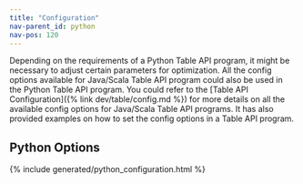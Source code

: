 ```yaml
---
title: "Configuration"
nav-parent_id: python
nav-pos: 120
---
```

<!--
Licensed to the Apache Software Foundation (ASF) under one
or more contributor license agreements.  See the NOTICE file
distributed with this work for additional information
regarding copyright ownership.  The ASF licenses this file
to you under the Apache License, Version 2.0 (the
"License"); you may not use this file except in compliance
with the License.  You may obtain a copy of the License at

  http://www.apache.org/licenses/LICENSE-2.0

Unless required by applicable law or agreed to in writing,
software distributed under the License is distributed on an
"AS IS" BASIS, WITHOUT WARRANTIES OR CONDITIONS OF ANY
KIND, either express or implied.  See the License for the
specific language governing permissions and limitations
under the License.
-->

Depending on the requirements of a Python Table API program, it might be necessary to adjust certain parameters for optimization.
All the config options available for Java/Scala Table API program could also be used in the Python Table API program.
You could refer to the [Table API Configuration]({% link dev/table/config.md %}) for more details on all the available config options for Java/Scala Table API programs.
It has also provided examples on how to set the config options in a Table API program.

## Python Options

{% include generated/python_configuration.html %}
